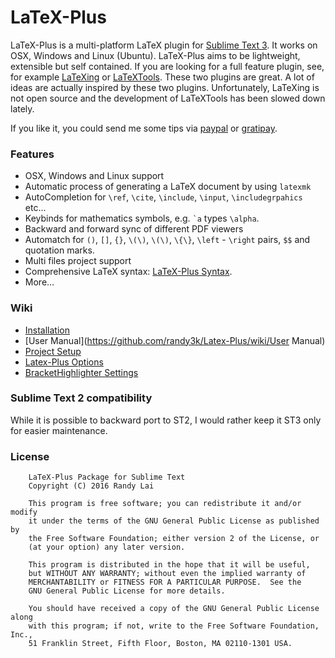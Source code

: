 # LaTeX-Plus

LaTeX-Plus is a multi-platform LaTeX plugin for [Sublime Text 3](https://www.sublimetext.com/3). It works on OSX, Windows and Linux (Ubuntu).
LaTeX-Plus aims to be lightweight, extensible but self contained. If you are looking for a full feature plugin, see, for example [LaTeXing](http://latexing.com) or [LaTeXTools](https://github.com/SublimeText/LaTeXTools).
These two plugins are great. A lot of ideas are actually inspired by these two plugins. Unfortunately, LaTeXing is not open source and the development of LaTeXTools has been slowed down lately.

If you like it, you could send me some tips via [paypal](https://www.paypal.com/cgi-bin/webscr?cmd=_donations&business=YAPVT8VB6RR9C&lc=US&item_name=tips&currency_code=USD&bn=PP%2dDonationsBF%3abtn_donateCC_LG%2egif%3aNonHosted) or [gratipay](https://gratipay.com/~randy3k/).

### Features
* OSX, Windows and Linux support
* Automatic process of generating a LaTeX document by using `latexmk`
* AutoCompletion for `\ref`, `\cite`, `\include`, `\input`, `\includegrpahics` etc...
* Keybinds for mathematics symbols, e.g. `` `a `` types `\alpha`.
* Backward and forward sync of different PDF viewers
* Automatch for `()`, `[]`, `{}`, `\(\)`, `\(\)`, `\{\}`, `\left` - `\right` pairs, `$$` and quotation marks.
* Multi files project support
* Comprehensive LaTeX syntax: [LaTeX-Plus Syntax](https://github.com/randy3k/LaTeX-Plus/tree/master/syntax).
* More…

### Wiki

- [Installation](https://github.com/randy3k/Latex-Plus/wiki/Installation)
- [User Manual](https://github.com/randy3k/Latex-Plus/wiki/User Manual)
- [Project Setup](https://github.com/randy3k/Latex-Plus/wiki/Project-Setup)
- [Latex-Plus Options](https://github.com/randy3k/Latex-Plus/wiki/Latex-Plus-Options)
- [BracketHighlighter Settings](https://github.com/randy3k/Latex-Plus/wiki/BracketHighlighter-settings)

### Sublime Text 2 compatibility

While it is possible to backward port to ST2,  I would rather keep it ST3 only for easier maintenance.

### License

```text
    LaTeX-Plus Package for Sublime Text
    Copyright (C) 2016 Randy Lai

    This program is free software; you can redistribute it and/or modify
    it under the terms of the GNU General Public License as published by
    the Free Software Foundation; either version 2 of the License, or
    (at your option) any later version.

    This program is distributed in the hope that it will be useful,
    but WITHOUT ANY WARRANTY; without even the implied warranty of
    MERCHANTABILITY or FITNESS FOR A PARTICULAR PURPOSE.  See the
    GNU General Public License for more details.

    You should have received a copy of the GNU General Public License along
    with this program; if not, write to the Free Software Foundation, Inc.,
    51 Franklin Street, Fifth Floor, Boston, MA 02110-1301 USA.
```
